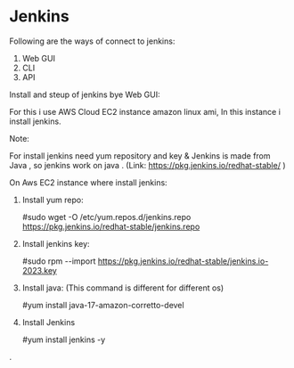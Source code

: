 # Jenkins

Following are the ways of connect to jenkins:

1. Web GUI
2. CLI
3. API

Install and steup of jenkins bye Web GUI:

For this i use AWS Cloud EC2 instance amazon linux ami, In this instance i install jenkins.

Note:

For install jenkins need yum repository and key & Jenkins is made from Java , so jenkins work on java .
(Link:  https://pkg.jenkins.io/redhat-stable/ )

On Aws EC2 instance where install jenkins:

1. Install yum repo:

    #sudo wget -O /etc/yum.repos.d/jenkins.repo https://pkg.jenkins.io/redhat-stable/jenkins.repo

2. Install jenkins key:

    #sudo rpm --import https://pkg.jenkins.io/redhat-stable/jenkins.io-2023.key

3. Install java: (This command is different for different os)

    #yum install java-17-amazon-corretto-devel

4. Install Jenkins

    #yum install jenkins -y


.
